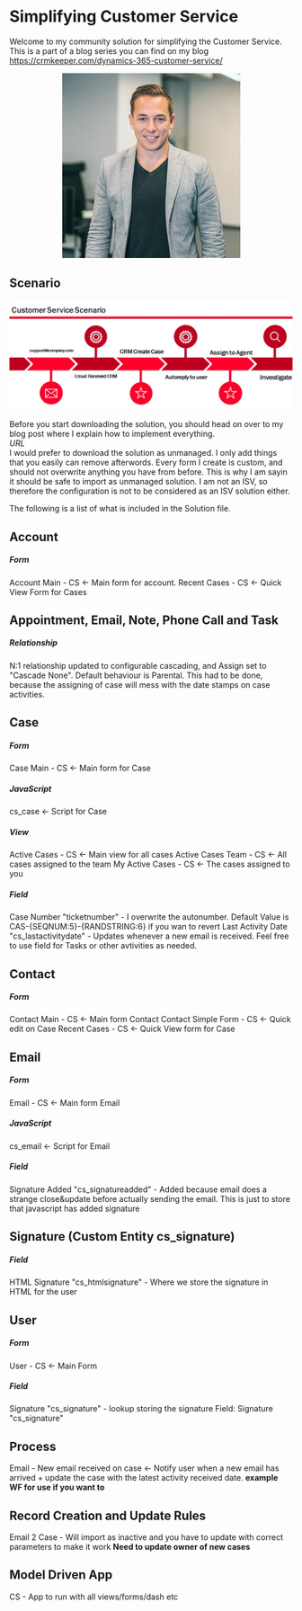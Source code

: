 # Simplifying Customer Service
Welcome to my community solution for simplifying the Customer Service. </br>
This is a part of a blog series you can find on my blog https://crmkeeper.com/dynamics-365-customer-service/ 

<p align="center">
  <img src="https://github.com/thomassandsor/CustomerService/blob/master/IMAGES/thomas_min.jpg">
</p>

## Scenario
![Bilde](./IMAGES/Process.jpg)

Before you start downloading the solution, you should head on over to my blog post where I explain how to implement everything. </br>
*URL* </br>
I would prefer to download the solution as unmanaged. I only add things that you easily can remove afterwords. Every form I create is custom, and should not overwrite anything you have from before. This is why I am sayin it should be safe to import as unmanaged solution. I am not an ISV, so therefore the configuration is not to be considered as an ISV solution either. 

The following is a list of what is included in the Solution file. 

## Account
##### Form
Account Main - CS <- Main form for account. 
Recent Cases - CS <- Quick View Form for Cases

## Appointment, Email, Note, Phone Call and Task
##### Relationship
N:1 relationship updated to configurable cascading, and Assign set to "Cascade None". Default behaviour is Parental. This had to be done, because the assigning of case will mess with the date stamps on case activities. 

## Case
##### Form
Case Main - CS <- Main form for Case
##### JavaScript
cs_case <- Script for Case

##### View
Active Cases - CS <- Main view for all cases
Active Cases Team - CS <- All cases assigned to the team
My Active Cases - CS <- The cases assigned to you

##### Field
Case Number "ticketnumber" - I overwrite the autonumber. Default Value is CAS-{SEQNUM:5}-{RANDSTRING:6} if you wan to revert
Last Activity Date "cs_lastactivitydate" - Updates whenever a new email is received. Feel free to use field for Tasks or other avtivities as needed. 

## Contact
##### Form
Contact Main - CS <- Main form Contact
Contact Simple Form - CS <- Quick edit on Case
Recent Cases - CS <- Quick View form for Case

## Email
##### Form
Email - CS <- Main form Email
##### JavaScript
cs_email <- Script for Email
##### Field
Signature Added "cs_signatureadded" - Added because email does a strange close&update before actually sending the email. This is just to store that javascript has added signature

## Signature (Custom Entity cs_signature)
##### Field
HTML Signature "cs_htmlsignature" - Where we store the signature in HTML for the user

## User
##### Form
User - CS <- Main Form
##### Field
Signature "cs_signature" - lookup storing the signature
Field: Signature "cs_signature"

## Process
Email - New email received on case <- Notify user when a new email has arrived + update the case with the latest activity received date. **example WF for use if you want to**

## Record Creation and Update Rules
Email 2 Case - Will import as inactive and you have to update with correct parameters to make it work **Need to update owner of new cases**

## Model Driven App
CS - App to run with all views/forms/dash etc


